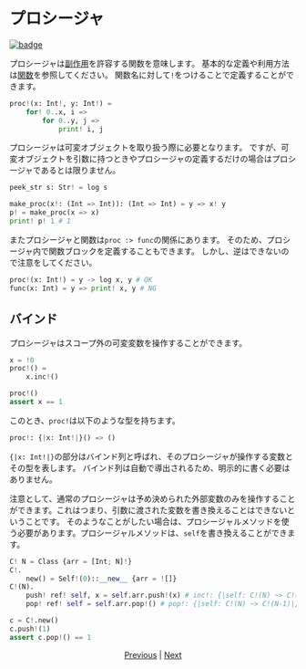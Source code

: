 # プロシージャ

[![badge](https://img.shields.io/endpoint.svg?url=https%3A%2F%2Fgezf7g7pd5.execute-api.ap-northeast-1.amazonaws.com%2Fdefault%2Fsource_up_to_date%3Fowner%3Derg-lang%26repos%3Derg%26ref%3Dmain%26path%3Ddoc/EN/syntax/08_procedure.md%26commit_hash%3D96b113c47ec6ca7ad91a6b486d55758de00d557d)](https://gezf7g7pd5.execute-api.ap-northeast-1.amazonaws.com/default/source_up_to_date?owner=erg-lang&repos=erg&ref=main&path=doc/EN/syntax/08_procedure.md&commit_hash=96b113c47ec6ca7ad91a6b486d55758de00d557d)

プロシージャは[副作用](/07_side_effect.md)を許容する関数を意味します。
基本的な定義や利用方法は[関数](/04_function.md)を参照してください。
関数名に対して`!`をつけることで定義することができます。

```python
proc!(x: Int!, y: Int!) =
    for! 0..x, i =>
        for 0..y, j =>
            print! i, j
```

プロシージャは可変オブジェクトを取り扱う際に必要となります。
ですが、可変オブジェクトを引数に持つときやプロシージャの定義するだけの場合はプロシージャであるとは限りません。

```python
peek_str s: Str! = log s

make_proc(x!: (Int => Int)): (Int => Int) = y => x! y
p! = make_proc(x => x)
print! p! 1 # 1
```

またプロシージャと関数は`proc :> func`の関係にあります。
そのため、プロシージャ内で関数ブロックを定義することもできます。
しかし、逆はできないので注意をしてください。

```python
proc!(x: Int!) = y -> log x, y # OK
func(x: Int) = y => print! x, y # NG
```

## バインド

プロシージャはスコープ外の可変変数を操作することができます。

```python
x = !0
proc!() =
    x.inc!()

proc!()
assert x == 1
```

このとき、`proc!`は以下のような型を持ちます。

```python
proc!: {|x: Int!|}() => ()
```

`{|x: Int!|}`の部分はバインド列と呼ばれ、そのプロシージャが操作する変数とその型を表します。
バインド列は自動で導出されるため、明示的に書く必要はありません。

注意として、通常のプロシージャは予め決められた外部変数のみを操作することができます。これはつまり、引数に渡された変数を書き換えることはできないということです。
そのようなことがしたい場合は、プロシージャルメソッドを使う必要があります。プロシージャルメソッドは、`self`を書き換えることができます。

```python
C! N = Class {arr = [Int; N]!}
C!.
    new() = Self!(0)::__new__ {arr = ![]}
C!(N).
    push! ref! self, x = self.arr.push!(x) # inc!: {|self: C!(N) ~> C!(N+1)|}(self: RefMut(C!(N)), x: Int) => NoneType
    pop! ref! self = self.arr.pop!() # pop!: {|self: C!(N) ~> C!(N-1)|}(self: RefMut(C!(N))) => Int

c = C!.new()
c.push!(1)
assert c.pop!() == 1
```

<p align='center'>
    <a href='./07_side_effect.md'>Previous</a> | <a href='./09_builtin_procs.md'>Next</a>
</p>
